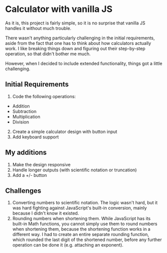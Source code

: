 # Calculator with vanilla JS

As it is, this project is fairly simple, so it is no surprise that vanilla JS handles it without much trouble.

There wasn't anything particularly challenging in the initial requirements, aside from the fact that one has to think about how calculators actually work. I like breaking things down and figuring out their step-by-step operation, so that didn't bother me much.

However, when I decided to include extended functionality, things got a little challenging.

## Initial Requirements

1. Code the following operations:

- Addition
- Subtraction
- Multiplication
- Division

2. Create a simple calculator design with button input
3. Add keyboard support

## My additions

1. Make the design responsive
2. Handle longer outputs (with scientific notation or truncation)
3. Add a +/- button

## Challenges

1. Converting numbers to scientific notation. The logic wasn't hard, but it was hard fighting against JavaScript's built-in conversion, mainly because I didn't know it existed.
2. Rounding numbers when shortening them. While JavaScript has its built-in Math functions, you cannot simply use them to round numbers when shortening them, because the shortening function works in a different way. I had to create an entire separate rounding function, which rounded the last digit of the shortened number, before any further operation can be done it (e.g. attaching an exponent).

